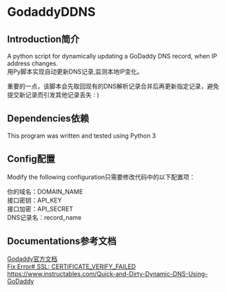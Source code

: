 # GodaddyDDNS

Introduction简介
---
A python script for dynamically updating a GoDaddy DNS record, when IP address changes.<br>
用Py脚本实现自动更新DNS记录,监测本地IP变化。<br>

重要的一点，该脚本会先取回现有的DNS解析记录合并后再更新指定记录，避免提交新记录而引发其他记录丢失  : )

Dependencies依赖
---
This program was written and tested using Python 3<br>

Config配置
---
Modify the following configuration只需要修改代码中的以下配置项：<br>

你的域名：DOMAIN_NAME<br>
接口密钥：API_KEY<br>
接口加密：API_SECRET<br>
DNS记录名：record_name<br>

Documentations参考文档
---
[Godaddy官方文档](https://developer.godaddy.com/doc/endpoint/domains "Domains API")<br>
[Fix Error# SSL: CERTIFICATE_VERIFY_FAILED](https://blog.csdn.net/huryer/article/details/122728478)<br>
<https://www.instructables.com/Quick-and-Dirty-Dynamic-DNS-Using-GoDaddy><br>

